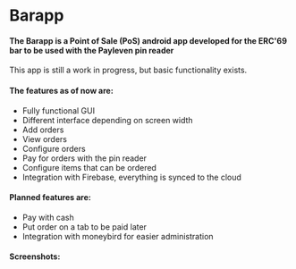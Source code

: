 Barapp
====================================
#### The Barapp is a Point of Sale (PoS) android app developed for the ERC'69 bar to be used with the Payleven pin reader

This app is still a work in progress, but basic functionality exists. 
#### The features as of now are:
- Fully functional GUI
- Different interface depending on screen width
- Add orders
- View orders
- Configure orders
- Pay for orders with the pin reader
- Configure items that can be ordered
- Integration with Firebase, everything is synced to the cloud

#### Planned features are:
- Pay with cash
- Put order on a tab to be paid later
- Integration with moneybird for easier administration

#### Screenshots:
